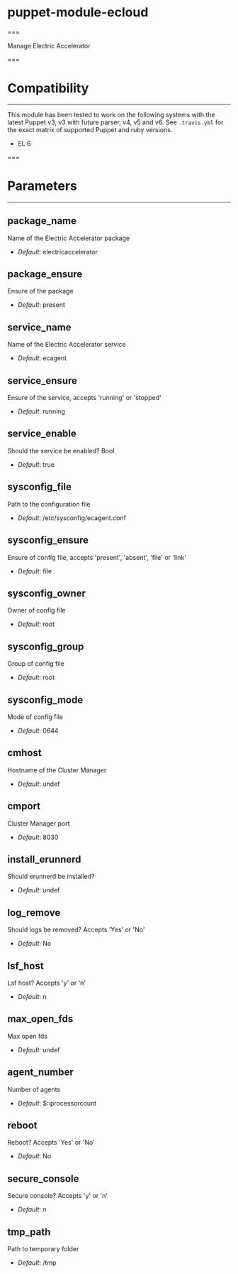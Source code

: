 # puppet-module-ecloud
===

Manage Electric Accelerator

===

# Compatibility
---------------
This module has been tested to work on the following systems with the latest
Puppet v3, v3 with future parser, v4, v5 and v6. See `.travis.yml` for the
exact matrix of supported Puppet and ruby versions.

* EL 6

===

# Parameters
------------

package_name
------------
Name of the Electric Accelerator package

- *Default*: electricaccelerator

package_ensure
--------------
Ensure of the package

- *Default*: present

service_name
------------
Name of the Electric Accelerator service

- *Default*: ecagent

service_ensure
--------------
Ensure of the service, accepts 'running' or 'stopped'

- *Default*: running

service_enable
--------------
Should the service be enabled? Bool.

- *Default*: true

sysconfig_file
--------------
Path to the configuration file

- *Default*: /etc/sysconfig/ecagent.conf

sysconfig_ensure
----------------
Ensure of config file, accepts 'present', 'absent', 'file' or 'link'

- *Default*: file

sysconfig_owner
---------------
Owner of config file

- *Default*: root

sysconfig_group
---------------
Group of config file

- *Default*: root

sysconfig_mode
--------------
Mode of config file

- *Default*: 0644

cmhost
------
Hostname of the Cluster Manager

- *Default*: undef

cmport
------
Cluster Manager port

- *Default*: 8030

install_erunnerd
----------------
Should erunnerd be installed?

- *Default*: undef

log_remove
----------
Should logs be removed? Accepts 'Yes' or 'No'

- *Default*: No

lsf_host
--------
Lsf host? Accepts 'y' or 'n'

- *Default*: n

max_open_fds
------------
Max open fds

- *Default*: undef

agent_number
------------
Number of agents

- *Default*: $::processorcount

reboot
------
Reboot? Accepts 'Yes' or 'No'

- *Default*: No

secure_console
--------------
Secure console? Accepts 'y' or 'n'

- *Default*: n

tmp_path
--------
Path to temporary folder

- *Default*: /tmp
